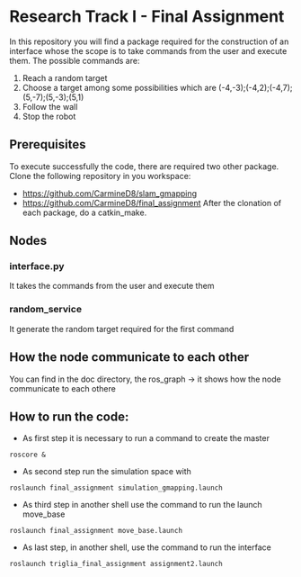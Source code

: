 # Research Track I - Final Assignment

In this repository you will find a package required for the construction of an interface whose the scope is to take commands from the user and execute them. 
The possible commands are:
1) Reach a random target
2) Choose a target among some possibilities which are (-4,-3);(-4,2);(-4,7);(5,-7);(5,-3);(5,1)
3) Follow the wall
4) Stop the robot

## Prerequisites
To execute successfully the code, there are required two other package. Clone the following repository in you workspace:
- https://github.com/CarmineD8/slam_gmapping
- https://github.com/CarmineD8/final_assignment
After the clonation of each package, do a catkin_make. 

## Nodes
### interface.py 

It takes the commands from the user and execute them

### random_service

It generate the random target required for the first command


## How the node communicate to each other

You can find in the doc directory, the ros_graph -> it shows how the node communicate to each othere

## How to run the code:
- As first step it is necessary to run a command to create the master 
```
roscore & 
```
- As second step run the simulation space with
```
roslaunch final_assignment simulation_gmapping.launch
```
- As third step in another shell use the command to run the launch move_base
```
roslaunch final_assignment move_base.launch
```
- As last step, in another shell, use the command to run the interface
```
roslaunch triglia_final_assignment assignment2.launch
```

